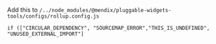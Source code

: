 Add this to `/../node_modules/@mendix/pluggable-widgets-tools/configs/rollup.config.js`

```
if (["CIRCULAR_DEPENDENCY", "SOURCEMAP_ERROR","THIS_IS_UNDEFINED", "UNUSED_EXTERNAL_IMPORT"]
```

